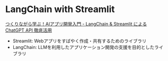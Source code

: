 # LangChain with Streamlit

[つくりながら学ぶ！AIアプリ開発入門 - LangChain & Streamlit による ChatGPT API 徹底活用](https://zenn.dev/ml_bear/books/d1f060a3f166a5)


- Streamlit: Webアプリをすばやく作成・共有するためのライブラリ
- LangChain: LLMを利用したアプリケーション開発の支援を目的としたライブラリ
